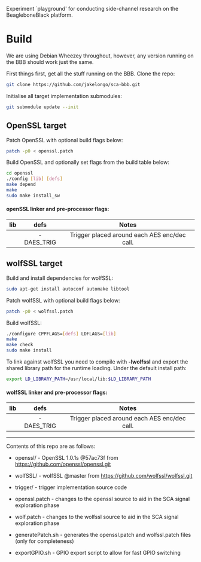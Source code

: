 Experiment `playground' for conducting side-channel research on
the BeagleboneBlack platform.

# Build

We are using Debian Wheezey throughout, however, any version running on
the BBB should work just the same.

First things first, get all the stuff running on the BBB. Clone the repo:

```bash
git clone https://github.com/jakelongo/sca-bbb.git
```

Initialise all target implementation submodules:
```bash
git submodule update --init
```

## OpenSSL target

Patch OpenSSL with optional build flags below:

```bash
patch -p0 < openssl.patch
```

Build OpenSSL and optionally set flags from the build table below:
```bash
cd openssl
./config [lib] [defs]
make depend
make
sudo make install_sw
```

#### openSSL linker and pre-processor flags:

|  lib       |  defs       |                     Notes                    |
|:----------:|:-----------:|:--------------------------------------------:|
|            | -DAES_TRIG  | Trigger placed around each AES enc/dec call. |


## wolfSSL target

Build and install dependencies for wolfSSL:
```bash
sudo apt-get install autoconf automake libtool
```

Patch wolfSSL with optional build flags below:
```bash
patch -p0 < wolfssl.patch
```

Build wolfSSL:
```bash
./configure CPPFLAGS=[defs] LDFLAGS=[lib]
make
make check
sudo make install
```

To link against wolfSSL you need to compile with **-lwolfssl** and export the
shared library path for the runtime loading. Under the default install path:

```bash
export LD_LIBRARY_PATH=/usr/local/lib:$LD_LIBRARY_PATH
```

#### wolfSSL linker and pre-processor flags:

|  lib       |  defs       |                     Notes                    |
|:----------:|:-----------:|:--------------------------------------------:|
|            | -DAES_TRIG  | Trigger placed around each AES enc/dec call. |

---

Contents of this repo are as follows:

* openssl/ - OpenSSL 1.0.1s @57ac73f from
  https://github.com/openssl/openssl.git

* wolfSSL/ - wolfSSL @master from
  https://github.com/wolfssl/wolfssl.git

* trigger/ - trigger implementation source code

* openssl.patch - changes to the openssl source to aid in the SCA signal
  exploration phase

* wolf.patch - changes to the wolfssl source to aid in the SCA signal
  exploration phase

* generatePatch.sh - generates the openssl.patch and wolfssl.patch files (only for completeness)

* exportGPIO.sh - GPIO export script to allow for fast GPIO switching

